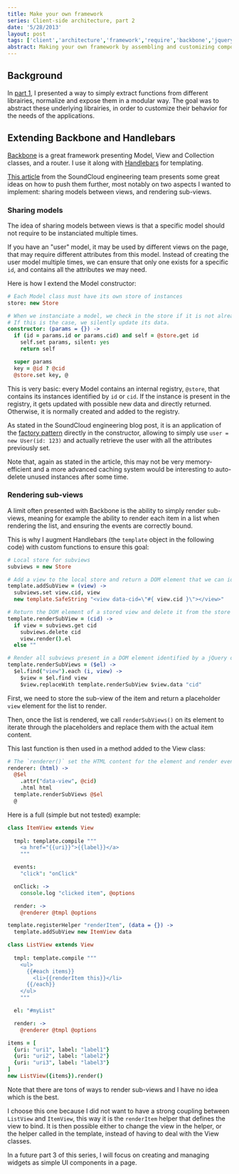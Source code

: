 ```yaml
---
title: Make your own framework
series: Client-side architecture, part 2
date: '5/28/2013'
layout: post
tags: ['client','architecture','framework','require','backbone','jquery']
abstract: Making your own framework by assembling and customizing components is easy, just create what you need.
---
```


## Background

In [part 1](/posts/modular-design-and-librairies-abstraction/), I presented a way to simply extract functions from different librairies, normalize and expose them in a modular way.
The goal was to abstract these underlying librairies, in order to customize their behavior for the needs of the applications.

## Extending Backbone and Handlebars
[Backbone](http://backbonejs.org) is a great framework presenting Model, View and Collection classes, and a router. I use it along with [Handlebars](http://handlebarsjs.com) for templating.

[This article](http://backstage.soundcloud.com/2012/06/building-the-next-soundcloud/) from the SoundCloud engineering team presents some great ideas on how to push them further, most notably on two aspects I wanted to implement: sharing models between views, and rendering sub-views.

### Sharing models
The idea of sharing models between views is that a specific model should not require to be instanciated multiple times.

If you have an "user" model, it may be used by different views on the page, that may require different attributes from this model. Instead of creating the user model multiple times, we can ensure that only one exists for a specific `id`, and contains all the attributes we may need.

Here is how I extend the Model constructor:
```coffeescript
# Each Model class must have its own store of instances
store: new Store

# When we instanciate a model, we check in the store if it is not already present.
# If this is the case, we silently update its data.
constructor: (params = {}) ->
  if (id = params.id or params.cid) and self = @store.get id
    self.set params, silent: yes
    return self

  super params
  key = @id ? @cid
  @store.set key, @
```
This is very basic: every Model contains an internal registry, `@store`, that contains its instances identified by `id` or `cid`. If the instance is present in the registry, it gets updated with possible new data and directly returned. Otherwise, it is normally created and added to the registry.

As stated in the SoundCloud engineering blog post, it is an application of the [factory pattern](http://addyosmani.com/resources/essentialjsdesignpatterns/book/#factorypatternjavascript) directly in the constructor, allowing to simply use `user = new User(id: 123)` and actually retrieve the user with all the attributes previously set.

Note that, again as stated in the article, this may not be very memory-efficient and a more advanced caching system would be interesting to auto-delete unused instances after some time.

### Rendering sub-views
A limit often presented with Backbone is the ability to simply render sub-views, meaning for example the ability to render each item in a list when rendering the list, and ensuring the events are correctly bound.

This is why I augment Handlebars (the `template` object in the following code) with custom functions to ensure this goal:
```coffeescript
# Local store for subviews
subviews = new Store

# Add a view to the local store and return a DOM element that we can identify
template.addSubView = (view) ->
  subviews.set view.cid, view
  new template.SafeString "<view data-cid=\"#{ view.cid }\"></view>"

# Return the DOM element of a stored view and delete it from the store
template.renderSubView = (cid) ->
  if view = subviews.get cid
    subviews.delete cid
    view.render().el
  else ""

# Render all subviews present in a DOM element identified by a jQuery object
template.renderSubViews = ($el) ->
  $el.find("view").each (i, view) ->
    $view = $el.find view
    $view.replaceWith template.renderSubView $view.data "cid"
```
First, we need to store the sub-view of the item and return a placeholder `view` element for the list to render.

Then, once the list is rendered, we call `renderSubViews()` on its element to iterate through the placeholders and replace them with the actual item content.

This last function is then used in a method added to the View class:
```coffeescript
# The `renderer()` set the HTML content for the element and render eventual associated subviews
renderer: (html) ->
  @$el
    .attr("data-view", @cid)
    .html html
  template.renderSubViews @$el
  @
```

Here is a full (simple but not tested) example:
```coffeescript
class ItemView extends View
  
  tmpl: template.compile """
    <a href="{{uri}}">{{label}}</a>
    """

  events:
    "click": "onClick"

  onClick: ->
    console.log "clicked item", @options

  render: ->
    @renderer @tmpl @options

template.registerHelper "renderItem", (data = {}) ->
  template.addSubView new ItemView data

class ListView extends View
  
  tmpl: template.compile """
    <ul>
      {{#each items}}
        <li>{{renderItem this}}</li>
      {{/each}}
    </ul>
    """

  el: "#myList"

  render: ->
    @renderer @tmpl @options

items = [
  {uri: "uri1", label: "label1"}
  {uri: "uri2", label: "label2"}
  {uri: "uri3", label: "label3"}
]
new ListView({items}).render()
```
Note that there are tons of ways to render sub-views and I have no idea which is the best.

I choose this one because I did not want to have a strong coupling between `ListView` and `ItemView`, this way it is the `renderItem` helper that defines the view to bind. It is then possible either to change the view in the helper, or the helper called in the template, instead of having to deal with the View classes.

In a future part 3 of this series, I will focus on creating and managing widgets as simple UI components in a page.
